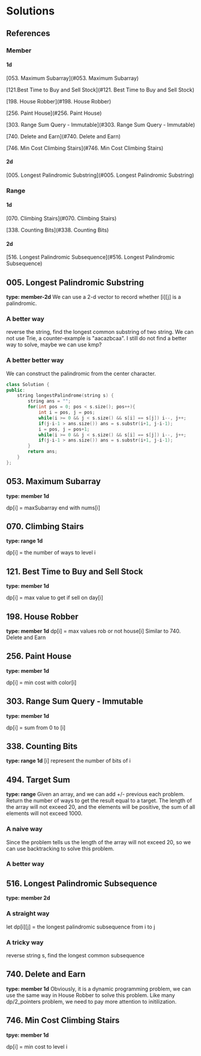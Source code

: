 # Solutions

## References

### Member
#### 1d

[053. Maximum Subarray](#053. Maximum Subarray)

[121.Best Time to Buy and Sell Stock](#121. Best Time to Buy and Sell Stock)

[198. House Robber](#198. House Robber)

[256. Paint House](#256. Paint House)

[303. Range Sum Query - Immutable](#303. Range Sum Query - Immutable)

[740. Delete and Earn](#740. Delete and Earn)

[746. Min Cost Climbing Stairs](#746. Min Cost Climbing Stairs)






#### 2d

[005. Longest Palindromic Substring](#005. Longest Palindromic Substring)



### Range

#### 1d

[070. Climbing Stairs](#070. Climbing Stairs)

[338. Counting Bits](#338. Counting Bits)



#### 2d

[516. Longest Palindromic Subsequence](#516. Longest Palindromic Subsequence)








## 005. Longest Palindromic Substring
**type: member-2d**
We can use a 2-d vector to record whether [i][j] is a palindromic.

### A better way
reverse the string, find the longest common substring of two string. We can not use Trie, a counter-example is "aacazbcaa". I still do not find a better way to solve, maybe we can use kmp?

### A better better way
We can construct the palindromic from the center character.
```C++
class Solution {
public:
    string longestPalindrome(string s) {
        string ans = "";
        for(int pos = 0; pos < s.size(); pos++){
            int i = pos, j = pos;
            while(i >= 0 && j < s.size() && s[i] == s[j]) i--, j++;
            if(j-i-1 > ans.size()) ans = s.substr(i+1, j-i-1);
            i = pos, j = pos+1;
            while(i >= 0 && j < s.size() && s[i] == s[j]) i--, j++;
            if(j-i-1 > ans.size()) ans = s.substr(i+1, j-i-1);
        }
        return ans;
    }
};
```



## 053. Maximum Subarray

**type: member 1d**

dp[i] = maxSubarray end with nums[i]



## 070. Climbing Stairs

**type: range 1d**

dp[i] = the number of ways to level i



## 121. Best Time to Buy and Sell Stock

**type: member 1d**

dp[i] = max value to get if sell on day[i]



## 198. House Robber

**type: member 1d**
dp[i] = max values rob or not house[i]
Similar to 740. Delete and Earn



## 256. Paint House

**type: member 1d**

dp[i] = min cost with color[i]



## 303. Range Sum Query - Immutable

**type: member 1d**

dp[i] = sum from 0 to [i]



## 338. Counting Bits

**type: range 1d** 
[i] represent the number of bits of i



## 494. Target Sum

**type: range**
Given an array, and we can add +/- previous each problem. Return the number of ways to get the result equal to a target.
The length of the array will not exceed 20, and the elements will be positive, the sum of all elements will not exceed 1000.

### A naive way
Since the problem tells us the length of the array will not exceed 20, so we can use backtracking to solve this problem.

### A better way



## 516. Longest Palindromic Subsequence
**type: member 2d**

### A straight way
let dp[i]\[j\] = the longest palindromic subsequence from i to j

### A tricky way
reverse string s, find the longest common subsequence



## 740. Delete and Earn

**type: member 1d**
Obviously, it is a dynamic programming problem, we can use the same way in House Robber to solve this problem. Like many dp/2_pointers problem, we need to pay more attention to initilization.



## 746. Min Cost Climbing Stairs

**tpye: member 1d**

dp[i] = min cost to level i









